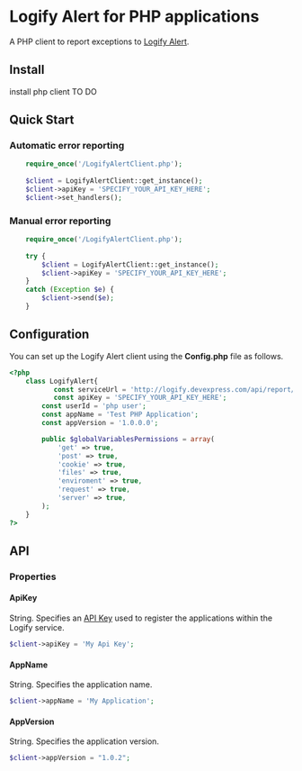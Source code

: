 # Logify Alert for PHP applications
A PHP client to report exceptions to [Logify Alert](https://logify.devexpress.com).

## Install 
install php client TO DO

## Quick Start
### Automatic error reporting
```php 5
    require_once('/LogifyAlertClient.php');
    
    $client = LogifyAlertClient::get_instance();
    $client->apiKey = 'SPECIFY_YOUR_API_KEY_HERE';
    $client->set_handlers();
```

### Manual error reporting
```php 5
    require_once('/LogifyAlertClient.php');
    
    try {
        $client = LogifyAlertClient::get_instance();
        $client->apiKey = 'SPECIFY_YOUR_API_KEY_HERE';
    }
    catch (Exception $e) {
        $client->send($e);
    }
```

## Configuration
You can set up the Logify Alert client using the **Config.php** file as follows.
```php 5
<?php
    class LogifyAlert{
	       const serviceUrl = 'http://logify.devexpress.com/api/report/newreport';
	       const apiKey = 'SPECIFY_YOUR_API_KEY_HERE';
        const userId = 'php user';
        const appName = 'Test PHP Application';
        const appVersion = '1.0.0.0';

        public $globalVariablesPermissions = array(
            'get' => true,
            'post' => true,
            'cookie' => true,
            'files' => true,
            'enviroment' => true,
            'request' => true,
            'server' => true,
        );
    }
?>
```

## API
### Properties
#### ApiKey
String. Specifies an [API Key](https://logify.devexpress.com/Documentation/CreateApp) used to register the applications within the Logify service.
```php
$client->apiKey = 'My Api Key';
```

#### AppName
String. Specifies the application name.
```php
$client->appName = 'My Application';
```
#### AppVersion
String. Specifies the application version.
```php
$client->appVersion = "1.0.2";
```

